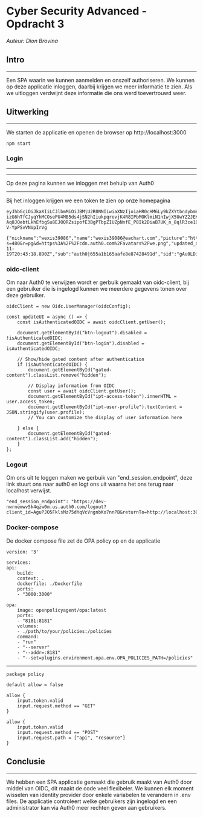 # Cyber Security Advanced - Opdracht 3
*Auteur: Dion Brovina*

## Intro
---
Een SPA waarin we kunnen aanmelden en onszelf authoriseren. We kunnen op deze applicatie inloggen, daarbij krijgen we meer informatie te zien. Als we uitloggen verdwijnt deze informatie die ons werd toevertrouwd weer.

## Uitwerking
---
We starten de applicatie en openen de browser op http://localhost:3000

    npm start

### Login 
---
<!-- ![Home Page](image-home.png) -->

---
Op deze pagina kunnen we inloggen met behulp van Auth0

<!-- ![Login Page](image-login.png) -->

--- 

Bij het inloggen krijgen we een token te zien op onze homepagina

    eyJhbGciOiJkaXIiLCJlbmMiOiJBMjU2R0NNIiwiaXNzIjoiaHR0cHM6Ly9kZXYtbndybmVtd3Y1azRxencwbS51cy5hdXRoMC5jb20vIn0..P4X85PL66H8SuHUT.KxOHXC5P1CcxFAirjJcLCWrBEO02-izG6hTfCJyqYhMCOsePU4MB5ds4jSN2hIiukpqrovjK4R8IPbMOKlmiN1nIwjX5UwYZ2JEKlnDfJd_WmpX1bPcYUZmeanKpFlHNALB860idmBQq81ZPTgaW4ksZQpfNvv38LDxHAhuDH258rSOKuwqKQkdxroXcemHneRfx0zy0BW9uPjHgg_6eTXQzEQbj78ZXFtuQrHmtWm-Aq8JQebtLkhEfbgSu8EJOQRZsipofE3BgPTbpZIUZpNnfE_P8Ik2DiaB7UK_n_8qlR3ce109IOWLO2AhVH73AzbHlM4n7g3Hzp3M3.PbEhQ1-V-YpPSvVNVpIrVg

    {"nickname":"wexis39086","name":"wexis39086@eachart.com","picture":"https://s.gravatar.com/avatar/2195de3a1a9d69a3d506edf0a6267e22?s=480&r=pg&d=https%3A%2F%2Fcdn.auth0.com%2Favatars%2Fwe.png","updated_at":"2023-11-19T20:43:18.890Z","sub":"auth0|655a1b165aafe8e87428491d","sid":"gAu0LDia_fSDYPwwY9mpp2vqIZ6IigYT"}

### oidc-client
Om naar Auth0 te verwijzen wordt er gerbuik gemaakt van oidc-client, bij een gebruiker die is ingelogd kunnen we meerdere gegevens tonen over deze gebruiker.

    oidcClient = new Oidc.UserManager(oidcConfig);

    const updateUI = async () => {
        const isAuthenticatedOIDC = await oidcClient.getUser();

        document.getElementById("btn-logout").disabled = !isAuthenticatedOIDC;
        document.getElementById("btn-login").disabled = isAuthenticatedOIDC;

        // Show/hide gated content after authentication
        if (isAuthenticatedOIDC) {
            document.getElementById("gated-content").classList.remove("hidden");

            // Display information from OIDC
            const user = await oidcClient.getUser();
            document.getElementById("ipt-access-token").innerHTML = user.access_token;
            document.getElementById("ipt-user-profile").textContent = JSON.stringify(user.profile);
            // You can customize the display of user information here

        } else {
            document.getElementById("gated-content").classList.add("hidden");
        }
    };

### Logout
Om ons uit te loggen maken we gerbuik van "end_session_endpoint", deze link stuurt ons naar auth0 en logt ons uit waarna het ons terug naar localhost verwijst.

    "end_session_endpoint": "https://dev-nwrnemwv5k4qzw0m.us.auth0.com/logout?client_id=AguPJO5FklsMz75dYqVcVngnbKo7nnPB&returnTo=http://localhost:3000/"


### Docker-compose
De docker compose file zet de OPA policy op en de applicatie

    version: '3'

    services:
    api:
        build:
        context: .
        dockerfile: ./Dockerfile
        ports:
        - "3000:3000"

    opa:
        image: openpolicyagent/opa:latest
        ports:
        - "8181:8181"
        volumes:
        - ./path/to/your/policies:/policies
        command:
        - "run"
        - "--server"
        - "--addr=:8181"
        - "--set=plugins.environment.opa.env.OPA_POLICIES_PATH=/policies"
---

    package policy

    default allow = false

    allow {
        input.token.valid
        input.request.method == "GET"
    }

    allow {
        input.token.valid
        input.request.method == "POST"
        input.request.path = ["api", "resource"]
    }

## Conclusie
---
We hebben een SPA applicatie gemaakt die gebruik maakt van Auth0 door middel van OIDC, dit maakt de code veel flexibeler. We kunnen elk moment wisselen van identity provider door enkele variabelen te verandern in .env files. De applicatie controleert welke gebruikers zijn ingelogd en een administrator kan via Auth0 meer rechten geven aan gebruikers.